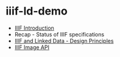 # iiif-ld-demo

  * [IIIF Introduction](iiif_intro.md) 
  * Recap - Status of IIIF specifications
  * [IIIF and Linked Data - Design Principles](iiif_and_ld.md)
  * [IIIF Image API](image-api)
  
